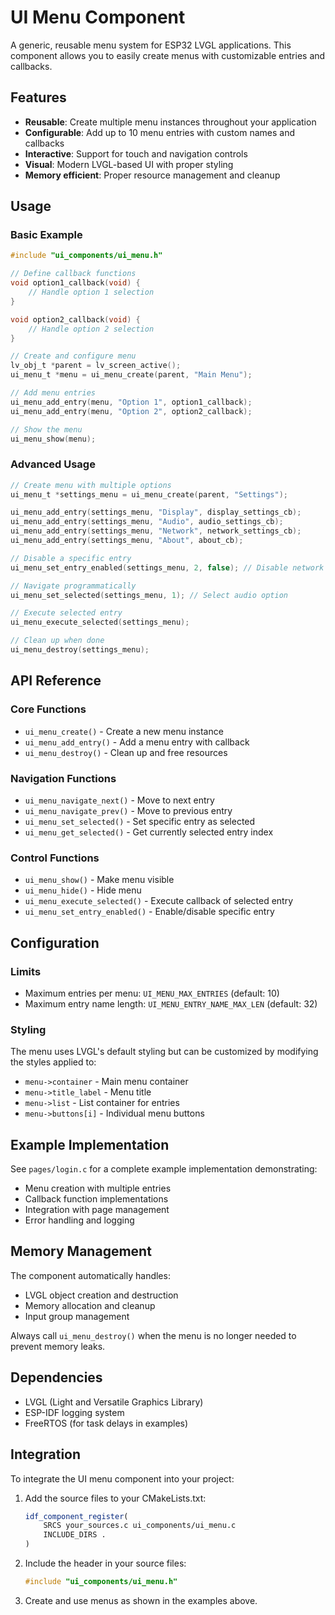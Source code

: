 # UI Menu Component

A generic, reusable menu system for ESP32 LVGL applications. This component allows you to easily create menus with customizable entries and callbacks.

## Features

- **Reusable**: Create multiple menu instances throughout your application
- **Configurable**: Add up to 10 menu entries with custom names and callbacks
- **Interactive**: Support for touch and navigation controls
- **Visual**: Modern LVGL-based UI with proper styling
- **Memory efficient**: Proper resource management and cleanup

## Usage

### Basic Example

```c
#include "ui_components/ui_menu.h"

// Define callback functions
void option1_callback(void) {
    // Handle option 1 selection
}

void option2_callback(void) {
    // Handle option 2 selection
}

// Create and configure menu
lv_obj_t *parent = lv_screen_active();
ui_menu_t *menu = ui_menu_create(parent, "Main Menu");

// Add menu entries
ui_menu_add_entry(menu, "Option 1", option1_callback);
ui_menu_add_entry(menu, "Option 2", option2_callback);

// Show the menu
ui_menu_show(menu);
```

### Advanced Usage

```c
// Create menu with multiple options
ui_menu_t *settings_menu = ui_menu_create(parent, "Settings");

ui_menu_add_entry(settings_menu, "Display", display_settings_cb);
ui_menu_add_entry(settings_menu, "Audio", audio_settings_cb);
ui_menu_add_entry(settings_menu, "Network", network_settings_cb);
ui_menu_add_entry(settings_menu, "About", about_cb);

// Disable a specific entry
ui_menu_set_entry_enabled(settings_menu, 2, false); // Disable network

// Navigate programmatically
ui_menu_set_selected(settings_menu, 1); // Select audio option

// Execute selected entry
ui_menu_execute_selected(settings_menu);

// Clean up when done
ui_menu_destroy(settings_menu);
```

## API Reference

### Core Functions

- `ui_menu_create()` - Create a new menu instance
- `ui_menu_add_entry()` - Add a menu entry with callback
- `ui_menu_destroy()` - Clean up and free resources

### Navigation Functions

- `ui_menu_navigate_next()` - Move to next entry
- `ui_menu_navigate_prev()` - Move to previous entry
- `ui_menu_set_selected()` - Set specific entry as selected
- `ui_menu_get_selected()` - Get currently selected entry index

### Control Functions

- `ui_menu_show()` - Make menu visible
- `ui_menu_hide()` - Hide menu
- `ui_menu_execute_selected()` - Execute callback of selected entry
- `ui_menu_set_entry_enabled()` - Enable/disable specific entry

## Configuration

### Limits

- Maximum entries per menu: `UI_MENU_MAX_ENTRIES` (default: 10)
- Maximum entry name length: `UI_MENU_ENTRY_NAME_MAX_LEN` (default: 32)

### Styling

The menu uses LVGL's default styling but can be customized by modifying the styles applied to:
- `menu->container` - Main menu container
- `menu->title_label` - Menu title
- `menu->list` - List container for entries
- `menu->buttons[i]` - Individual menu buttons

## Example Implementation

See `pages/login.c` for a complete example implementation demonstrating:
- Menu creation with multiple entries
- Callback function implementations
- Integration with page management
- Error handling and logging

## Memory Management

The component automatically handles:
- LVGL object creation and destruction
- Memory allocation and cleanup
- Input group management

Always call `ui_menu_destroy()` when the menu is no longer needed to prevent memory leaks.

## Dependencies

- LVGL (Light and Versatile Graphics Library)
- ESP-IDF logging system
- FreeRTOS (for task delays in examples)

## Integration

To integrate the UI menu component into your project:

1. Add the source files to your CMakeLists.txt:
   ```cmake
   idf_component_register(
       SRCS your_sources.c ui_components/ui_menu.c
       INCLUDE_DIRS .
   )
   ```

2. Include the header in your source files:
   ```c
   #include "ui_components/ui_menu.h"
   ```

3. Create and use menus as shown in the examples above.
